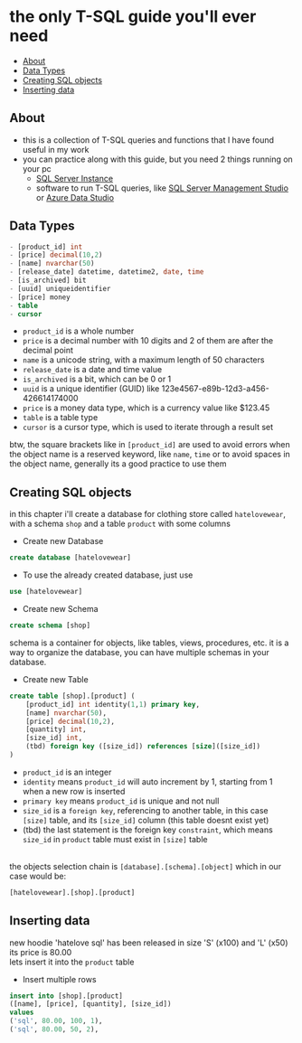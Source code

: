 # the only T-SQL guide you'll ever need

- [About](#About)
- [Data Types](#Data-Types)
- [Creating SQL objects](#Creating-SQL-objects)
- [Inserting data](#Inserting-data)

## About
- this is a collection of T-SQL queries and functions that I have found useful in my work
- you can practice along with this guide, but you need 2 things running on your pc
    - [SQL Server Instance](https://www.microsoft.com/en-us/sql-server/sql-server-downloads)
    - software to run T-SQL queries, like [SQL Server Management Studio](https://docs.microsoft.com/en-us/sql/ssms/download-sql-server-management-studio-ssms?view=sql-server-ver15) or [Azure Data Studio](https://docs.microsoft.com/en-us/sql/azure-data-studio/download-azure-data-studio?view=sql-server-ver15)

## Data Types
``` sql
- [product_id] int
- [price] decimal(10,2)
- [name] nvarchar(50)
- [release_date] datetime, datetime2, date, time
- [is_archived] bit
- [uuid] uniqueidentifier
- [price] money 
- table
- cursor
```
- `product_id` is a whole number
- `price` is a decimal number with 10 digits and 2 of them are after the decimal point
- `name` is a unicode string, with a maximum length of 50 characters
- `release_date` is a date and time value
- `is_archived` is a bit, which can be 0 or 1
- `uuid` is a unique identifier (GUID) like 123e4567-e89b-12d3-a456-426614174000
- `price` is a money data type, which is a currency value like $123.45
- `table` is a table type
- `cursor` is a cursor type, which is used to iterate through a result set

btw, the square brackets like in `[product_id]` are used to avoid errors when the object name is a reserved keyword, like  `name`, `time` or to avoid spaces in the object name, generally its a good practice to use them

## Creating SQL objects
in this chapter i'll create a database for clothing store called `hatelovewear`, with a schema `shop` and a table `product` with some columns

- Create new Database
``` sql 
create database [hatelovewear]
```
-  To use the already created database, just use 
``` sql 
use [hatelovewear]
```

- Create new Schema
``` sql
create schema [shop]
```
schema is a container for objects, like tables, views, procedures, etc. it is a way to organize the database, you can have multiple schemas in your database.

- Create new Table <br>
``` sql 
create table [shop].[product] (
    [product_id] int identity(1,1) primary key,
    [name] nvarchar(50),
    [price] decimal(10,2),
    [quantity] int,
    [size_id] int,
    (tbd) foreign key ([size_id]) references [size]([size_id])
)
```
- `product_id` is an integer
- `identity` means `product_id` will auto increment by 1, starting from 1 when a new row is inserted
- `primary key` means `product_id` is unique and not null
- `size_id` is a `foreign key`, referencing to another table, in this case `[size]` table, and its `[size_id]` column (this table doesnt exist yet)
- (tbd) the last statement is the foreign key `constraint`, which means `size_id` in `product` table must exist in `[size]` table

<br> the objects selection chain is `[database].[schema].[object]` which in our case would be:
``` sql
[hatelovewear].[shop].[product]
```

## Inserting data
new hoodie 'hatelove sql' has been released in size 'S' (x100) and 'L' (x50) 
<br> its price is 80.00
<br> lets insert it into the `product` table

- Insert multiple rows
``` sql
insert into [shop].[product] 
([name], [price], [quantity], [size_id])
values 
('sql', 80.00, 100, 1),
('sql', 80.00, 50, 2),
```


